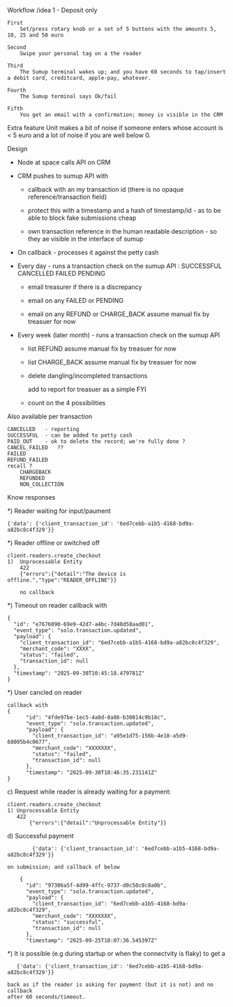 Workflow /idea 1	 - Deposit only

	First
		Set/press rotary knob or a set of 5 buttons with the amounts 5, 10, 25 and 50 euro

	Second
		Swipe your personal tag on a the reader

	Third
		The Sumup terminal wakes up; and you have 60 seconds to tap/insert a debit card, creditcard, apple-pay, whatever.

	Fourth
		The Sumup terminal says Ok/fail

	Fifth
		You get an email with a confirmation; money is visible in the CRM

Extra feature
	Unit makes a bit of noise if someone enters whose account is < 5 euro and a lot of noise if you are well below 0.

Design

-	Node at space calls API on CRM

-	CRM pushes to sumup API with

	-	callback with an my transaction id  (there is no opaque reference/transaction field)

	-	protect this with a timestamp and a hash of timestamp/id - as to be able to block fake submissions cheap

	-	own transaction reference in the human readable description - so they ae visible in the interface of sumup

-	On callback - processes it against the petty cash

-	Every day - runs a transaction check on the sumup API
		: SUCCESSFUL CANCELLED FAILED PENDING

	-	email treasurer if there is a discrepancy

	-	email on any FAILED or PENDING

	-	email on any REFUND or CHARGE_BACK
			assume manual fix by treasuer for now

-	Every week (later month) - runs a transaction check on the sumup API

	-	list REFUND
			assume manual fix by treasuer for now

	-	list CHARGE_BACK
			assume manual fix by treasuer for now

	-	delete dangling/incompleted transactions

		add to report for treasuer as a simple FYI

	-	count  on the 4 possibilities

Also available per transaction

	CANCELLED 	- reporting
	SUCCESSFUL 	- can be added to petty cash
	PAID_OUT 	- ok to delete the record; we're fully done ?
	CANCEL_FAILED 	??
	FAILED
	REFUND_FAILED
	recall ?
		CHARGEBACK
		REFUNDED
		NON_COLLECTION


Know responses

*) Reader waiting for input/paument

	{'data': {'client_transaction_id': '6ed7cebb-a1b5-4168-bd9a-a82bc8c4f329'}}

*) Reader offline or switched off

	client.readers.create_checkout
	1)	Unprocessable Entity 
		422
		{"errors":{"detail":"The device is offline.","type":"READER_OFFLINE"}}

        no callback
 
*) Timeout on reader
	callback with

	{
	  "id": "e7676090-69e9-42d7-a4bc-7d48d58aad01",
	  "event_type": "solo.transaction.updated",
	  "payload": {
	    "client_transaction_id": "6ed7cebb-a1b5-4168-bd9a-a82bc8c4f329",
	    "merchant_code": "XXXX",
	    "status": "failed",
	    "transaction_id": null
	  },
	  "timestamp": "2025-09-30T10:45:18.479781Z"
	}

*) User cancled on reader

	callback with
	{
		  "id": "4fde97be-1ec5-4a8d-8a86-b30814c9b18c",
		  "event_type": "solo.transaction.updated",
		  "payload": {
		    "client_transaction_id": "a95e1d75-156b-4e18-a5d9-68005b4c0677",
		    "merchant_code": "XXXXXXX",
		    "status": "failed",
		    "transaction_id": null
		  },
		  "timestamp": "2025-09-30T10:46:35.231141Z"
	}

c) Request while reader is already waiting for a payment:

	client.readers.create_checkout
	1) Unprocessable Entity 
	   422 
           {"errors":{"detail":"Unprocessable Entity"}}

d) Successful payment

	        {'data': {'client_transaction_id': '6ed7cebb-a1b5-4168-bd9a-a82bc8c4f329'}}

	on submission; and callback of below

        {
          "id": "97306a5f-4d99-4ffc-9737-d0c50c8c8a0b",
          "event_type": "solo.transaction.updated",
          "payload": {
            "client_transaction_id": "6ed7cebb-a1b5-4168-bd9a-a82bc8c4f329",
            "merchant_code": "XXXXXXX",
            "status": "successful",
            "transaction_id": null
          },
          "timestamp": "2025-09-25T18:07:36.545397Z"

*) It is possible (e.g during startup or when the connectvity is flaky) to get a 

	   {'data': {'client_transaction_id': '6ed7cebb-a1b5-4168-bd9a-a82bc8c4f329'}}

	back as if the reader is asking for payment (but it is not) and no callback
	after 60 seconds/timeout.

